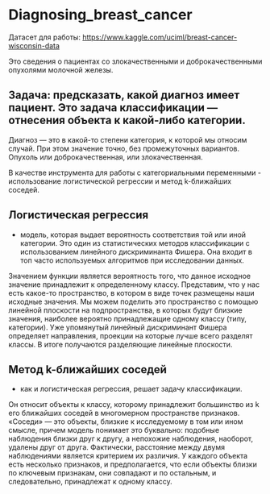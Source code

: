 # Diagnosing_breast_cancer

Датасет для работы: https://www.kaggle.com/uciml/breast-cancer-wisconsin-data

Это сведения о пациентах со злокачественными и доброкачественными опухолями молочной железы.

## Задача: предсказать, какой диагноз имеет пациент. Это задача классификации — отнесения объекта к какой-либо категории.

Диагноз — это в какой-то степени категория, к которой мы относим случай. При этом значение точно, без промежуточных вариантов. 
Опухоль или доброкачественная, или злокачественная.

В качестве инструмента для работы с категориальными переменными - использование логистической регрессии и метод k-ближайших соседей. 

## Логистическая регрессия 
- модель, которая выдает вероятность соответствия той или иной категории. Это один из статистических методов классификации с использованием линейного дискриминанта Фишера. 
Она входит в топ часто используемых алгоритмов при исследовании данных.

Значением функции является вероятность того, что данное исходное значение принадлежит к определенному классу. 
Представим, что у нас есть какое-то пространство, в котором в виде точек размещены наши исходные значения. 
Мы можем поделить это пространство с помощью линейной плоскости на подпространства, в которых будут близкие значения, наиболее вероятно принадлежащие одному классу 
(типу, категории). 
Уже упомянутый линейный дискриминант Фишера определяет направления, проекции на которые лучше всего разделят классы. В итоге получаются разделяющие линейные плоскости.

## Метод k-ближайших соседей
- как и логистическая регрессия, решает задачу классификации. 

Он относит объекты к классу, которому принадлежит большинство из k 
его ближайших соседей в многомерном пространстве признаков. «Соседи» — это объекты, близкие к исследуемому в том или ином смысле, 
причем модель понимает это буквально: подобные наблюдения близки друг к другу, а непохожие наблюдения, наоборот, удалены друг от друга. 
Фактически, расстояние между двумя наблюдениями является критерием их различия. У каждого объекта есть несколько признаков, и предполагается, что 
если объекты близки по ключевым признакам, они совпадают и по остальным, и следовательно, принадлежат к одному классу.

